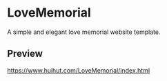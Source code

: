 # LoveMemorial

A simple and elegant love memorial website template.

## Preview

<https://www.huihut.com/LoveMemorial/index.html>
